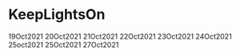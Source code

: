 # KeepLightsOn
19Oct2021
20Oct2021
21Oct2021
22Oct2021
23Oct2021
24Oct2021
25oct2021
25Oct2021
27Oct2021
